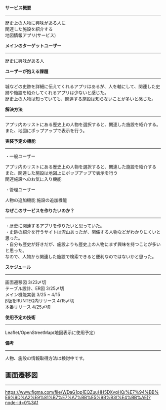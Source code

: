 ****サービス概要****
___

歴史上の人物に興味がある人に  
関連した施設を紹介する  
地図情報アプリ(サービス)  

**メインのターゲットユーザー**
___

歴史に興味がある人

****ユーザーが抱える課題****
___

城などの史跡を詳細に伝えてくれるアプリはあるが、人を軸にして、関連した史跡や施設を紹介してくれるアプリは少ないと感じた。  
歴史上の人物は知っていても、関連する施設は知らないことが多いと感じた。

****解決方法****
___

アプリ内のリストにある歴史上の人物を選択すると、関連した施設を紹介する。  
また、地図にポップアップで表示を行う。

****実装予定の機能****
___

・一般ユーザー

アプリ内のリストにある歴史上の人物を選択すると、関連した施設を紹介する  
また、関連した施設は地図上にポップアップで表示を行う  
関連施設へのお気に入り機能

・管理ユーザー

人物の追加機能
施設の追加機能

****なぜこのサービスを作りたいのか？****
___

・歴史に関連するアプリを作りたいと思っていた。  
・史跡の紹介を行うサイトは沢山あったが、関係する人物などがわかりにくいと思った。  
・自分も歴史が好きだが、施設よりも歴史上の人物にまず興味を持つことが多いと思った。  
なので、人物から関連した施設で検索できると便利なのではないかと思った。

****スケジュール****
___

画面遷移図 3/23〆切  
テーブル設計、ER図 3/25〆切  
メイン機能実装 3/25 ~ 4/15  
β版をRUNTEQ内リリース 4/15〆切  
本番リリース 4/25〆切

**使用予定の技術**
___

Leaflet/OpenStreetMap(地図表示に使用予定)

**備考**
___

人物、施設の情報取得方法は検討中です。

## 画面遷移図
___

https://www.figma.com/file/WDaG1pp1EQZuuHH5DXvqHQ/%E7%94%BB%E9%9D%A2%E9%81%B7%E7%A7%BB%E5%9B%B3(%E4%BB%AE)?node-id=0%3A1
